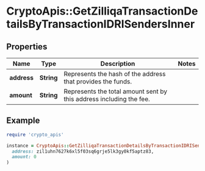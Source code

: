 # CryptoApis::GetZilliqaTransactionDetailsByTransactionIDRISendersInner

## Properties

| Name | Type | Description | Notes |
| ---- | ---- | ----------- | ----- |
| **address** | **String** | Represents the hash of the address that provides the funds. |  |
| **amount** | **String** | Represents the total amount sent by this address including the fee. |  |

## Example

```ruby
require 'crypto_apis'

instance = CryptoApis::GetZilliqaTransactionDetailsByTransactionIDRISendersInner.new(
  address: zil1uhn7627k6xl5f03sq6grje5lk3gy0kf5aptz83,
  amount: 0
)
```

